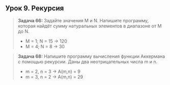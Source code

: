 ## **Урок 9. Рекурсия**

> **Задача 66:** Задайте значения M и N. Напишите программу, которая найдёт сумму натуральных элементов в диапазоне от M до N.
>
> - M = 1; N = 15 -> 120
> - M = 4; N = 8 -> 30

> **Задача 68:** Напишите программу вычисления функции Аккермана с помощью рекурсии. Даны два неотрицательных числа m и n.
>
> - m = 2, n = 3 -> A(m,n) = 9
> - m = 3, n = 2 -> A(m,n) = 29